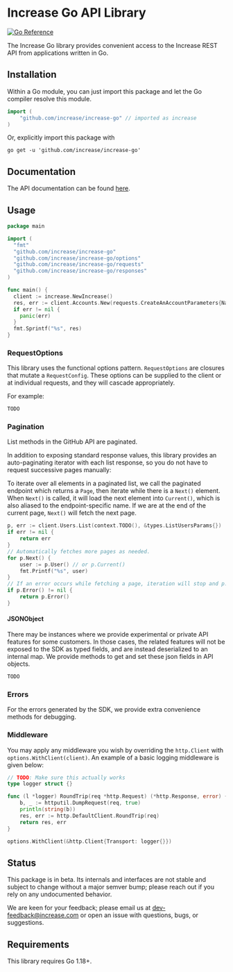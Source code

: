 # Increase Go API Library

<a href="https://pkg.go.dev/github.com/increase/increase-go"><img src="https://pkg.go.dev/badge/github.com/increase/increase-go.svg" alt="Go Reference"></a>

The Increase Go library provides convenient access to the Increase REST
API from applications written in Go.

## Installation

Within a Go module, you can just import this package and let the Go compiler
resolve this module.

```go
import (
	"github.com/increase/increase-go" // imported as increase
)
```

Or, explicitly import this package with

```
go get -u 'github.com/increase/increase-go'
```

## Documentation

The API documentation can be found [here](https://increase.com/documentation).

## Usage

```go
package main

import (
  "fmt"
  "github.com/increase/increase-go"
  "github.com/increase/increase-go/options"
  "github.com/increase/increase-go/requests"
  "github.com/increase/increase-go/responses"
)

func main() {
  client := increase.NewIncrease()
  res, err := client.Accounts.New(requests.CreateAnAccountParameters{Name: fields.F("My First Increase Account")})
  if err != nil {
    panic(err)
  }
  fmt.Sprintf("%s", res)
}

```

### RequestOptions

This library uses the functional options pattern. `RequestOptions` are closures
that mutate a `RequestConfig`. These options can be supplied to the client or
at individual requests, and they will cascade appropriately.

For example:

```go
TODO
```

### Pagination

List methods in the GitHub API are paginated.

In addition to exposing standard response values, this library provides an
auto-paginating iterator with each list response, so you do not have to request
successive pages manually:

To iterate over all elements in a paginated list, we call the paginated
endpoint which returns a `Page`, then iterate while there is a `Next()`
element. When `Next()` is called, it will load the next element into
`Current()`, which is also aliased to the endpoint-specific name. If we are at
the end of the current page, `Next()` will fetch the next page.

```go
p, err := client.Users.List(context.TODO(), &types.ListUsersParams{})
if err != nil {
	return err
}
// Automatically fetches more pages as needed.
for p.Next() {
	user := p.User() // or p.Current()
	fmt.Printf("%s", user)
}
// If an error occurs while fetching a page, iteration will stop and p.Error() will have an error.
if p.Error() != nil {
	return p.Error()
}
```

#### JSONObject

There may be instances where we provide experimental or private API features
for some customers. In those cases, the related features will not be exposed to
the SDK as typed fields, and are instead deserialized to an internal map. We
provide methods to get and set these json fields in API objects.

```go
TODO
```

### Errors

For the errors generated by the SDK, we provide extra convenience methods for debugging.

### Middleware

You may apply any middleware you wish by overriding the `http.Client` with
`options.WithClient(client)`. An example of a basic logging middleware is given
below:

```go
// TODO: Make sure this actually works
type logger struct {}

func (l *logger) RoundTrip(req *http.Request) (*http.Response, error) {
	b, _ := httputil.DumpRequest(req, true)
	println(string(b))
	res, err := http.DefaultClient.RoundTrip(req)
	return res, err
}

options.WithClient(&http.Client{Transport: logger{}})
```

## Status

This package is in beta. Its internals and interfaces are not stable and
subject to change without a major semver bump; please reach out if you rely on
any undocumented behavior.

We are keen for your feedback; please email us at
[dev-feedback@increase.com](mailto:dev-feedback@increase.com) or open an issue with questions, bugs, or
suggestions.

## Requirements

This library requires Go 1.18+.
